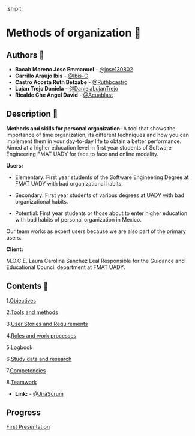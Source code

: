 :shipit:
# Methods of organization :notebook:

## Authors :pencil:
* **Bacab Moreno Jose Emmanuel** - [@jose130802](https://github.com/jose130802 "jose130802")
* **Carrillo Araujo Ibis** - [@Ibis-C](https://github.com/Ibis-C "@Ibis-C")
* **Castro Acosta Ruth Betzabe** - [@Ruthbcastro](https://github.com/Ruthbcastro "@Ruthbcastro")
* **Lujan Trejo Daniela** - [@DanielaLujanTrejo](https://github.com/DanielaLujanTrejo "@DanielaLujanTrejo") 
* **Ricalde Che Angel David** - [@Acuablast](https://github.com/Acuablast "@JAcuablast")


## Description :page_facing_up:

**Methods and skills for personal organization:**
A tool that shows the importance of time organization, its different techniques and how you can implement them in your day-to-day life to obtain a better performance. Aimed at a higher education level in first year students of Software Engineering FMAT UADY for face to face and online modality.

**Users:** 
- Elementary: First year students of the Software Engineering Degree at FMAT UADY with bad organizational habits.

- Secondary: First year students of various degrees at UADY with bad organizational habits.


- Potential: First year students or those about to enter higher education with bad habits of personal organization in Mexico.

Our team works as expert users because we are also part of the primary users.

**Client:**

M.O.C.E. Laura Carolina Sánchez Leal Responsible for the Guidance and Educational Council department at FMAT UADY.

## Contents :scroll:

1.[Objectives](https://github.com/DanielaLujanTrejo/Methods-of-organization-/blob/main/Documentation/1.%20Objectives.md#general-objective "Objectives")

2.[Tools and methods](https://github.com/DanielaLujanTrejo/Methods-of-organization-/blob/main/Documentation/2.%20Tools%20and%20Methods.md#tools-and-methods "Tools and methods")

3.[User Stories and Requirements](https://github.com/DanielaLujanTrejo/Methods-of-organization-/blob/main/Documentation/3.%20User%20Stories%20and%20non-functional%20requirements.md#user-stories-and-requirements "User Stories and Requirements")

4.[Roles and work processes](https://github.com/DanielaLujanTrejo/Methods-of-organization-/blob/main/Documentation/4.%20Roles%20and%20work%20processes.md#work-process "Roles and work processes")

5.[Logbook](https://github.com/DanielaLujanTrejo/Methods-of-organization-/blob/main/Documentation/5.%20Logbook.md#logbook "Logbook")

6.[Study data and research](https://github.com/DanielaLujanTrejo/Methods-of-organization-/blob/main/Documentation/6.%20Study%20data%20and%20research.md#study-data-and-research "Study data and research")

7.[Competencies](https://github.com/DanielaLujanTrejo/Methods-of-organization-/blob/main/Documentation/7.%20Competencies.md#competencies "Competencies")

8.[Teamwork](https://github.com/DanielaLujanTrejo/Methods-of-organization-/blob/main/Documentation/8.%20Teamwork.md#teamwork "Teamwork")

* **Link:** - [@JiraScrum](https://metodos-de-organizacion.atlassian.net/jira/software/projects/PFIS/boards/2)

## Progress
[First Presentation](https://drive.google.com/file/d/1F0vofleelqB5JcEyuFYQqAPxitU4AYgu/view "First Presentation")



